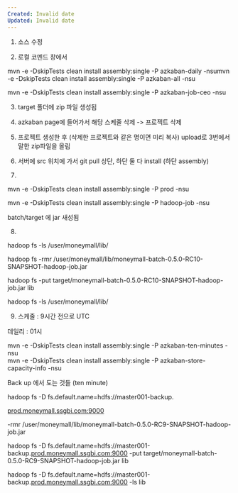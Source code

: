 ```yaml
---
Created: Invalid date
Updated: Invalid date
---
```

1. 소스 수정

2. 로컬 코멘드 창에서

mvn -e -DskipTests clean install assembly:single -P azkaban-daily -nsumvn -e -DskipTests clean install assembly:single -P azkaban-all -nsu

mvn -e -DskipTests clean install assembly:single -P azkaban-job-ceo -nsu

3. target 폴더에 zip 파일 생성됨

4. azkaban page에 들어가서 해당 스케줄 삭제 -> 프로젝트 삭제

5. 프로젝트 생성한 후 (삭제한 프로젝트와 같은 명이면 미리 복사) upload로 3번에서 말한 zip파일을 올림

6. 서버에 src 위치에 가서 git pull 상단, 하단 둘 다 install (하단 assembly)

7.

mvn -e -DskipTests clean install assembly:single -P prod -nsu

mvn -e -DskipTests clean install assembly:single -P hadoop-job -nsu

batch/target 에 jar 새성됨

8.

hadoop fs -ls /user/moneymall/lib/

hadoop fs -rmr /user/moneymall/lib/moneymall-batch-0.5.0-RC10-SNAPSHOT-hadoop-job.jar

hadoop fs -put target/moneymall-batch-0.5.0-RC10-SNAPSHOT-hadoop-job.jar lib

hadoop fs -ls /user/moneymall/lib/

9. 스케줄 : 9시간 전으로 UTC

데일리 : 01시

mvn -e -DskipTests clean install assembly:single -P azkaban-ten-minutes -nsu  
mvn -e -DskipTests clean install assembly:single -P azkaban-store-capacity-info -nsu  

Back up 에서 도는 것들 (ten minute)

hadoop fs -D fs.default.name=hdfs://master001-backup.

[prod.moneymall.ssgbi.com:9000](http://prod.moneymall.ssgbi.com:9000/)

-rmr /user/moneymall/lib/moneymall-batch-0.5.0-RC9-SNAPSHOT-hadoop-job.jar

hadoop fs -D fs.default.name=hdfs://master001-backup.[prod.moneymall.ssgbi.com:9000](http://prod.moneymall.ssgbi.com:9000/) -put target/moneymall-batch-0.5.0-RC9-SNAPSHOT-hadoop-job.jar lib

hadoop fs -D fs.default.name=hdfs://master001-backup.[prod.moneymall.ssgbi.com:9000](http://prod.moneymall.ssgbi.com:9000/) -ls lib